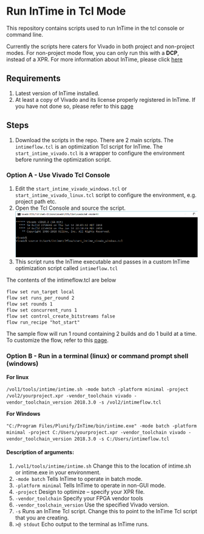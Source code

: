 # Run InTime in Tcl Mode
This repository contains scripts used to run InTime in the tcl console or command line. 

Currently the scripts here caters for Vivado in both project and non-project modes. For non-project mode flow, you can only run this with a **DCP**, instead of a XPR. For more information about InTime, please click [here](https://www.plunify.com/en/intime/)

## Requirements
1. Latest version of InTime installed.
2. At least a copy of Vivado and its license properly registered in InTime. If you have not done so, please refer to this [page](https://github.com/plunify/InTime/tree/master/configuration)

## Steps
1. Download the scripts in the repo. There are 2 main scripts. 
The `intimeflow.tcl` is an optimization Tcl script for InTime. The `start_intime_vivado.tcl` is a wrapper to configure the environment before running the optimization script.

### Option A - Use Vivado Tcl Console
1. Edit the `start_intime_vivado_windows.tcl` or `start_intime_vivado_linux.tcl` script to configure the environment, e.g. project path etc. 
2. Open the Tcl Console and source the script.
![alt text](https://github.com/plunify/InTime/blob/master/images/VivadoTclConsole_windows.png "Vivado Tcl Console - Windows") 
3. This script runs the InTime executable and passes in a custom InTime optimization script called `intimeflow.tcl`

The contents of the intimeflow.tcl are below
```flow reset
flow set run_target local
flow set runs_per_round 2
flow set rounds 1
flow set concurrent_runs 1
flow set control_create_bitstreams false
flow run_recipe "hot_start"
```
The sample flow will run 1 round containing 2 builds and do 1 build at a time. To customize the flow, refer to this [page](https://docs.plunify.com/intime/flow_properties.html). 

### Option B - Run in a terminal (linux) or command prompt shell (windows)

**For linux**

```/vol1/tools/intime/intime.sh -mode batch -platform minimal -project /vol2/yourproject.xpr -vendor_toolchain vivado -vendor_toolchain_version 2018.3.0 -s /vol2/intimeflow.tcl```

**For Windows**

```"C:/Program Files/Plunify/InTime/bin/intime.exe" -mode batch -platform minimal -project C:/Users/yourproject.xpr -vendor_toolchain vivado -vendor_toolchain_version 2018.3.0 -s C:/Users/intimeflow.tcl```

#### Description of arguments:
1. `/vol1/tools/intime/intime.sh` Change this to the location of intime.sh or intime.exe in your environment.
2. `-mode batch` Tells InTime to operate in batch mode.
3. `-platform minimal` Tells InTime to operate in non-GUI mode.
4. `-project` Design to optimize – specify your XPR file.
5. `-vendor_toolchain` Specify your FPGA vendor tools 
6. `-vendor_toolchain_version` Use the specified Vivado version.
7. `-s` Runs an InTime Tcl script. Change this to point to the InTime Tcl script that you are creating.
8. `>@ stdout` Echo output to the terminal as InTime runs.

